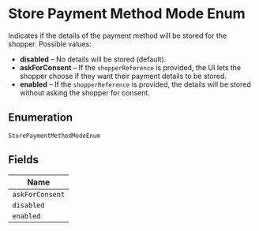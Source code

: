 
# Store Payment Method Mode Enum

Indicates if the details of the payment method will be stored for the shopper. Possible values:

* **disabled** – No details will be stored (default).
* **askForConsent** – If the `shopperReference` is provided, the UI lets the shopper choose if they want their payment details to be stored.
* **enabled** – If the `shopperReference` is provided, the details will be stored without asking the shopper for consent.

## Enumeration

`StorePaymentMethodModeEnum`

## Fields

| Name |
|  --- |
| `askForConsent` |
| `disabled` |
| `enabled` |

